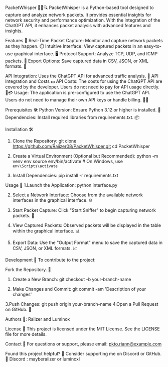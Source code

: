 PacketWhisper 🕵️‍♂️🔍
PacketWhisper is a Python-based tool designed to capture and analyze network packets. It provides essential insights for network security and performance optimization. With the integration of the ChatGPT API, it enhances packet analysis with advanced features and insights.

Features 🌟
Real-Time Packet Capture: Monitor and capture network packets as they happen. ⏱️
Intuitive Interface: View captured packets in an easy-to-use graphical interface. 🖥️
Protocol Support: Analyze TCP, UDP, and ICMP packets. 📡
Export Options: Save captured data in CSV, JSON, or XML formats. 💾

API Integration: Uses the ChatGPT API for advanced traffic analysis. 🤖
API Integration and Costs 💵
API Costs: The costs for using the ChatGPT API are covered by the developer. Users do not need to pay for API usage directly. 🚫💳
Usage: The application is pre-configured to use the ChatGPT API. Users do not need to manage their own API keys or handle billing. 🔑🚫

Prerequisites 🛠️
Python Version: Ensure Python 3.12 or higher is installed. 🐍
Dependencies: Install required libraries from requirements.txt. 📦

Installation 🛠️
1. Clone the Repository:
git clone https://github.com/Raiizer08/PacketWhisper.git
cd PacketWhisper

2. Create a Virtual Environment (Optional but Recommended):
python -m venv env
source env/bin/activate  # On Windows, use `env\Scripts\activate`

3. Install Dependencies:
pip install -r requirements.txt

Usage 🚀
1.Launch the Application:
python interface.py

2. Select a Network Interface: Choose from the available network interfaces in the graphical interface. 🌐

3. Start Packet Capture: Click "Start Sniffer" to begin capturing network packets. 🎯

4. View Captured Packets: Observed packets will be displayed in the table within the graphical interface. 📊

5. Export Data: Use the "Output Format" menu to save the captured data in CSV, JSON, or XML formats. 📈

Development 🔧
To contribute to the project:

Fork the Repository. 🍴
1. Create a New Branch:
git checkout -b your-branch-name

2. Make Changes and Commit:
git commit -am 'Description of your changes'

3.Push Changes:
git push origin your-branch-name
4.Open a Pull Request on GitHub. 📝

Authors 👥: Raiizer and Luminox

License 📜
This project is licensed under the MIT License. See the LICENSE file for more details.

Contact 📧
For questions or support, please email: pkto.riann@example.com

Found this project helpful? 🤗
Consider supporting me on Discord or GitHub. 🌟 Discord : mayberaiizer or luminoxl

